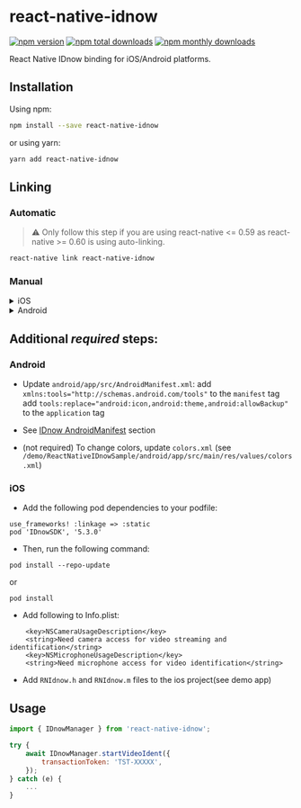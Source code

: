# react-native-idnow

[![npm version](https://badge.fury.io/js/react-native-idnow.svg)](http://badge.fury.io/js/react-native-idnow)
[![npm total downloads](https://img.shields.io/npm/dt/react-native-idnow.svg)](https://img.shields.io/npm/dt/react-native-idnow.svg)
[![npm monthly downloads](https://img.shields.io/npm/dm/react-native-idnow.svg)](https://img.shields.io/npm/dm/react-native-idnow.svg)

React Native IDnow binding for iOS/Android platforms.

## Installation

Using npm:

```sh
npm install --save react-native-idnow
```

or using yarn:

```sh
yarn add react-native-idnow
```

## Linking

### Automatic

> ⚠️ Only follow this step if you are using react-native <= 0.59 as react-native >= 0.60 is using auto-linking.

```sh
react-native link react-native-idnow
```

### Manual

<details>
    <summary>iOS</summary>

- See "Additional _required_ steps"

1. In XCode, in the project navigator, right click `Libraries` ➜ `Add Files to [your project's name]`
2. Go to `node_modules` ➜ `react-native-idnow` and add `RNIdnow.xcodeproj`
3. In XCode, in the project navigator, select your project. Add `libRNIdnow.a` to your project's `Build Phases` ➜ `Link Binary With Libraries`
4. Run your project (`Cmd+R`)
   </details>

<details>
    <summary>Android</summary>

1. Open up `android/app/src/main/java/[...]/MainActivity.java`

- Add `import com.bitwala.idnow.RNIdnowPackage;` to the imports at the top of the file
- Add `new RNIdnowPackage()` to the list returned by the `getPackages()` method

2. Append the following lines to `android/settings.gradle`:
   ```
   include ':react-native-idnow'
   project(':react-native-idnow').projectDir = new File(rootProject.projectDir, 	'../node_modules/react-native-idnow/android')
   ```
3. Insert the following lines inside the dependencies block in `android/app/build.gradle`:
   ```
     compile project(':react-native-idnow')
   ```
   also in dependencies
   ```
     implementation 'de.idnow.android.sdk:idnow-platform:5.3.0'
   ```
4. Add the following to `repositories` in `android/build.gradle`:
   ```
      maven {
         url "https://raw.githubusercontent.com/idnow/de.idnow.android.sdk/master"
      }
      maven {
         url "https://raw.githubusercontent.com/idnow/de.idnow.android/de.idnow.android-5.3.0"
      }
   ```
   </details>

## Additional _required_ steps:

### Android

- Update `android/app/src/AndroidManifest.xml`:
  add `xmlns:tools="http://schemas.android.com/tools"` to the `manifest` tag
  add `tools:replace="android:icon,android:theme,android:allowBackup"` to the `application` tag

- See [IDnow AndroidManifest](https://github.com/idnow/de.idnow.android#androidmanifest) section

- (not required) To change colors, update `colors.xml` (see `/demo/ReactNativeIDnowSample/android/app/src/main/res/values/colors.xml`)

### iOS

- Add the following pod dependencies to your podfile:

```
use_frameworks! :linkage => :static
pod 'IDnowSDK', '5.3.0'
```

- Then, run the following command:

```
pod install --repo-update
```

or

```
pod install
```

- Add following to Info.plist:

```
	<key>NSCameraUsageDescription</key>
	<string>Need camera access for video streaming and identification</string>
	<key>NSMicrophoneUsageDescription</key>
	<string>Need microphone access for video identification</string>
```

- Add `RNIdnow.h` and `RNIdnow.m` files to the ios project(see demo app)

## Usage

```javascript
import { IDnowManager } from 'react-native-idnow';

try {
	await IDnowManager.startVideoIdent({
		transactionToken: 'TST-XXXXX',
	});
} catch (e) {
	...
}
```
